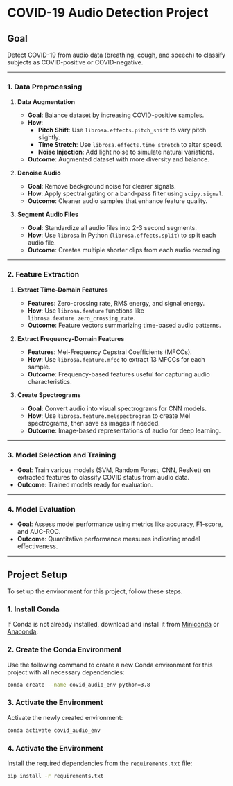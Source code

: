 # COVID-19 Audio Detection Project

## Goal
Detect COVID-19 from audio data (breathing, cough, and speech) to classify subjects as COVID-positive or COVID-negative.

---

### 1. Data Preprocessing

1. **Data Augmentation**
   - **Goal**: Balance dataset by increasing COVID-positive samples.
   - **How**:
     - **Pitch Shift**: Use `librosa.effects.pitch_shift` to vary pitch slightly.
     - **Time Stretch**: Use `librosa.effects.time_stretch` to alter speed.
     - **Noise Injection**: Add light noise to simulate natural variations.
   - **Outcome**: Augmented dataset with more diversity and balance.

2. **Denoise Audio**
   - **Goal**: Remove background noise for clearer signals.
   - **How**: Apply spectral gating or a band-pass filter using `scipy.signal`.
   - **Outcome**: Cleaner audio samples that enhance feature quality.

3. **Segment Audio Files**
   - **Goal**: Standardize all audio files into 2-3 second segments.
   - **How**: Use `librosa` in Python (`librosa.effects.split`) to split each audio file.
   - **Outcome**: Creates multiple shorter clips from each audio recording.

---

### 2. Feature Extraction

1. **Extract Time-Domain Features**
   - **Features**: Zero-crossing rate, RMS energy, and signal energy.
   - **How**: Use `librosa.feature` functions like `librosa.feature.zero_crossing_rate`.
   - **Outcome**: Feature vectors summarizing time-based audio patterns.

2. **Extract Frequency-Domain Features**
   - **Features**: Mel-Frequency Cepstral Coefficients (MFCCs).
   - **How**: Use `librosa.feature.mfcc` to extract 13 MFCCs for each sample.
   - **Outcome**: Frequency-based features useful for capturing audio characteristics.

3. **Create Spectrograms**
   - **Goal**: Convert audio into visual spectrograms for CNN models.
   - **How**: Use `librosa.feature.melspectrogram` to create Mel spectrograms, then save as images if needed.
   - **Outcome**: Image-based representations of audio for deep learning.

---

### 3. Model Selection and Training

- **Goal**: Train various models (SVM, Random Forest, CNN, ResNet) on extracted features to classify COVID status from audio data.
- **Outcome**: Trained models ready for evaluation.

---

### 4. Model Evaluation

- **Goal**: Assess model performance using metrics like accuracy, F1-score, and AUC-ROC.
- **Outcome**: Quantitative performance measures indicating model effectiveness.

---

## Project Setup

To set up the environment for this project, follow these steps.

### 1. Install Conda

If Conda is not already installed, download and install it from [Miniconda](https://docs.conda.io/en/latest/miniconda.html) or [Anaconda](https://www.anaconda.com/products/distribution).

### 2. Create the Conda Environment

Use the following command to create a new Conda environment for this project with all necessary dependencies:

```bash
conda create --name covid_audio_env python=3.8
```

### 3. Activate the Environment

Activate the newly created environment:

```bash
conda activate covid_audio_env
```

### 4. Activate the Environment

Install the required dependencies from the `requirements.txt` file:

```bash
pip install -r requirements.txt
```
